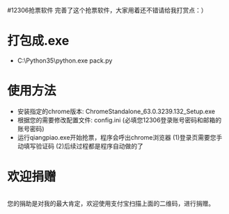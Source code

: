 #12306抢票软件
完善了这个抢票软件，大家用着还不错请给我打赏点：）

打包成.exe
=======
* C:\Python35\python.exe pack.py

使用方法
=======
* 安装指定的chrome版本: ChromeStandalone_63.0.3239.132_Setup.exe
* 根据您的需要修改配置文件: config.ini (必填您12306登录账号密码和邮箱的账号密码)
* 运行qiangpiao.exe开始抢票，程序会呼出chrome浏览器
	(1)登录页需要您手动填写验证码
	(2)后续过程都是程序自动做的了


欢迎捐赠
=======

![]()

您的捐助是对我的最大肯定，欢迎使用支付宝扫描上面的二维码，进行捐赠。